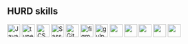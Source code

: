 ## HURD skills

<p>
    <img src="https://camo.githubusercontent.com/5e4e512a9fba4d33300fa431e2c5fb07d476d5f15194bc75dfbf3da545f73e43/68747470733a2f2f63646e2e69636f6e73636f75742e636f6d2f69636f6e2f667265652f706e672d3235362f6a6176617363726970742d323735323134382d323238343936352e706e67" alt="JavaScript" width="30" height="30" data-canonical-src="https://cdn.iconscout.com/icon/free/png-256/javascript-2752148-2284965.png" style="max-width: 100%;">
    <img src="https://camo.githubusercontent.com/5c469f960af5ff1c614f4c749099933c9efeddd8c01882d6f1ef3316bbe9acc0/68747470733a2f2f7777772e766563746f726c6f676f2e7a6f6e652f6c6f676f732f747970657363726970746c616e672f747970657363726970746c616e672d69636f6e2e737667" alt="typescript" width="30" height="30" data-canonical-src="https://www.vectorlogo.zone/logos/typescriptlang/typescriptlang-icon.svg" style="max-width: 100%;">
    <img src="https://camo.githubusercontent.com/6c85ced8f8b58b0c8b6197392db04e370450e141f25f9862f6307be638fe8aaa/68747470733a2f2f69636f6e2d6c6962726172792e636f6d2f696d616765732f6373732d78786c5f31303537332e706e67" alt="CSS" width="30" height="30" data-canonical-src="https://icon-library.com/images/css-xxl_10573.png" style="max-width: 100%;">
    <img src="https://camo.githubusercontent.com/f75be34b984916f7c30b40dbf332154eb2e06ed630ce0f446aaa6ec134c8f94f/68747470733a2f2f736173732d6c616e672e636f6d2f6173736574732f696d672f7374796c6567756964652f7365616c2d636f6c6f722d61656630333534632e706e67" alt="Sass" width="30" height="30" data-canonical-src="https://sass-lang.com/assets/img/styleguide/seal-color-aef0354c.png" style="max-width: 100%;">
    <img src="https://camo.githubusercontent.com/fbfcb9e3dc648adc93bef37c718db16c52f617ad055a26de6dc3c21865c3321d/68747470733a2f2f7777772e766563746f726c6f676f2e7a6f6e652f6c6f676f732f6769742d73636d2f6769742d73636d2d69636f6e2e737667" alt="Git" width="30" height="30" data-canonical-src="https://www.vectorlogo.zone/logos/git-scm/git-scm-icon.svg" style="max-width: 100%;">
    <img src="https://camo.githubusercontent.com/ed93c2b000a76ceaad1503e7eb9356591b885227e82a36a005b9d3498b303ba5/68747470733a2f2f7777772e766563746f726c6f676f2e7a6f6e652f6c6f676f732f6669676d612f6669676d612d69636f6e2e737667" alt="figma" width="30" height="30" data-canonical-src="https://www.vectorlogo.zone/logos/figma/figma-icon.svg" style="max-width: 100%;">
    <img src="https://camo.githubusercontent.com/06312f43ad607735783c3b8c46dcd497c7e8b0b47005d48419426a8a9e179d5f/68747470733a2f2f7777772e766563746f726c6f676f2e7a6f6e652f6c6f676f732f67756c706a732f67756c706a732d617232312e737667" alt="gulp" width="30" height="30" data-canonical-src="https://www.vectorlogo.zone/logos/gulpjs/gulpjs-ar21.svg" style="max-width: 100%;">
    <img width="30px" src="https://play-lh.googleusercontent.com/zh1ATptKRq2vTPFulFZc-vp4tXlSNqlV4NMUNrGW2tQJPhUnLqpi2Cprx6GTO06Xq40">
    <img width="30px" src="https://avatars.githubusercontent.com/u/44036562?s=280&v=4">
    <img width="30px" src="https://www.kanhasoft.com/assets/images/nodejs-development.png">
    <img width="30px" src="https://static-00.iconduck.com/assets.00/nestjs-icon-512x510-9nvpcyc3.png">
    <img width="30px" src="https://upload.wikimedia.org/wikipedia/commons/thumb/9/95/Vue.js_Logo_2.svg/1184px-Vue.js_Logo_2.svg.png">

</p>
